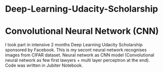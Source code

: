 # Deep-Learning-Udacity-Scholarship
# Convolutional Neural Network (CNN)
I took part in intensive 2 months Deep Learning Udacity Scholarship sponsored by Facebook. 
This is my secont neural network recognises images from CIFAR dataset.
Neural network as CNN model (Convolutional neural network as few first lawyers + multi layer perceptron at the end).
Code was written in Jubiter Notebook.

